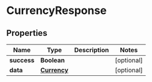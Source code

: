 # CurrencyResponse

## Properties
Name | Type | Description | Notes
------------ | ------------- | ------------- | -------------
**success** | **Boolean** |  |  [optional]
**data** | [**Currency**](Currency.md) |  |  [optional]

